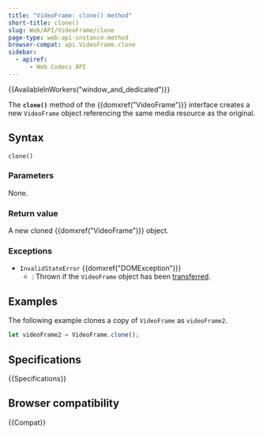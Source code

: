 ```yaml
---
title: "VideoFrame: clone() method"
short-title: clone()
slug: Web/API/VideoFrame/clone
page-type: web-api-instance-method
browser-compat: api.VideoFrame.clone
sidebar:
  - apiref:
      - Web Codecs API
---
```


{{AvailableInWorkers("window_and_dedicated")}}

The **`clone()`** method of the {{domxref("VideoFrame")}} interface creates a new `VideoFrame` object referencing the same media resource as the original.

## Syntax

```js-nolint
clone()
```

### Parameters

None.

### Return value

A new cloned {{domxref("VideoFrame")}} object.

### Exceptions

- `InvalidStateError` {{domxref("DOMException")}}
  - : Thrown if the `VideoFrame` object has been [transferred](/en-US/docs/Web/API/Web_Workers_API/Transferable_objects).

## Examples

The following example clones a copy of `VideoFrame` as `videoFrame2`.

```js
let videoFrame2 = VideoFrame.clone();
```

## Specifications

{{Specifications}}

## Browser compatibility

{{Compat}}
